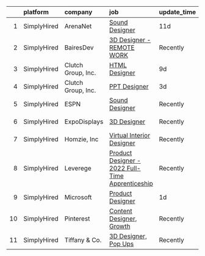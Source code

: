 

|    | platform    | company            | job                                                                                                                                                      | update_time   | location       |
|---:|:------------|:-------------------|:---------------------------------------------------------------------------------------------------------------------------------------------------------|:--------------|:---------------|
|  1 | SimplyHired | ArenaNet           | [Sound Designer](https://www.simplyhired.com/job/rThG5IY9IzWMAoan9hcJnI7UxDCG6Ihg__kK3_DSy7e3u3DOyW-XHQ?q=3d+designer)                                   | 11d           | Bellevue, WA   |
|  2 | SimplyHired | BairesDev          | [3D Designer - REMOTE WORK](https://www.simplyhired.com/job/-g9H295jh_tPV475LVYgUs7OBppgSSff5jsxTfV7bEWMTj7qRr9GeA?q=3d+designer)                        | Recently      | Colon, PA      |
|  3 | SimplyHired | Clutch Group, Inc. | [HTML Designer](https://www.simplyhired.com/job/rbWyS2s1lR8PI8wlJAG4Urc3jjy6MGcY6m4KIwM_Sgg8Ys7GU24xGw?q=3d+designer)                                    | 9d            | United States  |
|  4 | SimplyHired | Clutch Group, Inc. | [PPT Designer](https://www.simplyhired.com/job/ek1TJj23HD-6IxdxYq5miqUeUYX7kXsbJKSlst35wNPImitZEuAMHg?q=3d+designer)                                     | 3d            | United States  |
|  5 | SimplyHired | ESPN               | [Sound Designer](https://www.simplyhired.com/job/-pQTL77CSRSoogkAPIImoniIHQxPXM21wAqOE09JhGOiN3sPS6ZjRg?q=3d+designer)                                   | Recently      | Bristol, CT    |
|  6 | SimplyHired | ExpoDisplays       | [3D Designer](https://www.simplyhired.com/job/dn7OsN8ldGWDNOpdQxR4n0w7b53SG6fJAqf9kUiQ3vwRzq06Cc4Dfw?q=3d+designer)                                      | Recently      | Birmingham, AL |
|  7 | SimplyHired | Homzie, Inc        | [Virtual Interior Designer](https://www.simplyhired.com/job/7PEglJMm2BIPDW3p7bC1eTbnBnq9ZWVZecQaHxU7AN_QC_1Y7WqAPw?q=3d+designer)                        | Recently      | Remote         |
|  8 | SimplyHired | Leverege           | [Product Designer - 2022 Full-Time Apprenticeship](https://www.simplyhired.com/job/f2PnrkNkoKjnF_c7MsOM41LbDj7RDHIKkfuGC1pKOOPB0dNQ0HmV5w?q=3d+designer) | Recently      | Remote         |
|  9 | SimplyHired | Microsoft          | [Product Designer](https://www.simplyhired.com/job/ITXMljPORnBMdUI3mOh3c7vy4qveKf6JA5NCclGMPqtS_gk_oi4SjA?q=3d+designer)                                 | 1d            | Redmond, WA    |
| 10 | SimplyHired | Pinterest          | [Content Designer, Growth](https://www.simplyhired.com/job/r3rLZ8wDZxpE9zJ0WmWmkB6vKADvM4enwQNvRoPjurIWqrAC4bhnpw?q=3d+designer)                         | Recently      | Remote         |
| 11 | SimplyHired | Tiffany & Co.      | [3D Designer, Pop Ups](https://www.simplyhired.com/job/EsoClxoN3FZO00T1-grwP2oW7A-23M2YL8McZMU-viL1MXaUG0O-4Q?q=3d+designer)                             | Recently      | New York, NY   |